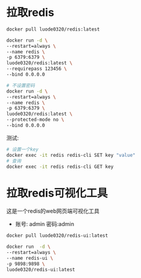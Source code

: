 # 拉取redis

```sh
docker pull luode0320/redis:latest
```

```sh
docker run -d \
--restart=always \
--name redis \
-p 6379:6379 \
luode0320/redis:latest \
--requirepass 123456 \
--bind 0.0.0.0

# 不设置密码
docker run -d \
--restart=always \
--name redis \
-p 6379:6379 \
luode0320/redis:latest \
--protected-mode no \
--bind 0.0.0.0
```

测试:

```sh
# 设置一个key
docker exec -it redis redis-cli SET key "value"
# 查询
docker exec -it redis redis-cli GET key 
```

# 拉取redis可视化工具

这是一个redis的web网页端可视化工具

- 账号: admin 密码:admin

```sh
docker pull luode0320/redis-ui:latest
```

```sh
docker run  -d \
--restart=always \
--name redis-ui \
-p 9898:9898 \
luode0320/redis-ui:latest
```

